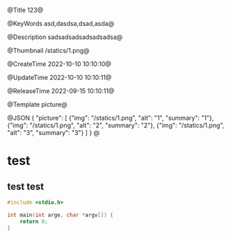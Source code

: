 @Title 123@

@KeyWords asd,dasdsa,dsad,asda@

@Description sadsadsadsadsadsadsa@

@Thumbnail /statics/1.png@

@CreateTime 2022-10-10 10:10:10@

@UpdateTime 2022-10-10 10:10:11@

@ReleaseTime 2022-09-15 10:10:11@

@Template picture@

@JSON
{
    "picture": [
        {"img": "/statics/1.png", "alt": "1", "summary": "1"},
        {"img": "/statics/1.png", "alt": "2", "summary": "2"},
        {"img": "/statics/1.png", "alt": "3", "summary": "3"}
    ]
}
@

# test

## test test

```c
#include <stdio.h>

int main(int arge, char *argv[]) {
    return 0;
}
```
